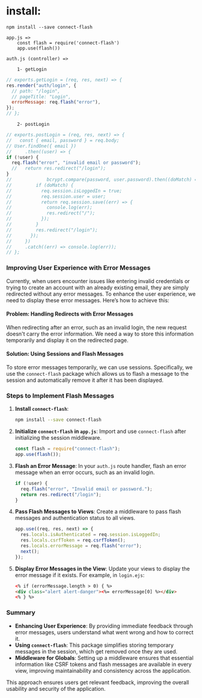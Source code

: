 # install:

    npm install --save connect-flash

    app.js =>
        const flash = require('connect-flash')
        app.use(flash())

    auth.js (controller) =>

        1- getLogin

```javascript
// exports.getLogin = (req, res, next) => {
res.render("auth/login", {
  // path: "/login",
  // pageTitle: "Login",
  errorMessage: req.flash("error"),
});
// };
```

        2- postLogin

```javascript
// exports.postLogin = (req, res, next) => {
//   const { email, password } = req.body;
// User.findOne({ email })
//     .then((user) => {
if (!user) {
  req.flash("error", "invalid email or password");
  //   return res.redirect("/login");
}
//             bcrypt.compare(password, user.password).then((doMatch) => {
//         if (doMatch) {
//           req.session.isLoggedIn = true;
//           req.session.user = user;
//           return req.session.save((err) => {
//             console.log(err);
//             res.redirect("/");
//           });
//         }
//         res.redirect("/login");
//       });
//     })
//     .catch((err) => console.log(err));
// };
```

### Improving User Experience with Error Messages

Currently, when users encounter issues like entering invalid credentials or trying to create an account with an already existing email, they are simply redirected without any error messages. To enhance the user experience, we need to display these error messages. Here’s how to achieve this:

#### Problem: Handling Redirects with Error Messages

When redirecting after an error, such as an invalid login, the new request doesn't carry the error information. We need a way to store this information temporarily and display it on the redirected page.

#### Solution: Using Sessions and Flash Messages

To store error messages temporarily, we can use sessions. Specifically, we use the `connect-flash` package which allows us to flash a message to the session and automatically remove it after it has been displayed.

### Steps to Implement Flash Messages

1. **Install `connect-flash`**:

   ```bash
   npm install --save connect-flash
   ```

2. **Initialize `connect-flash` in `app.js`**:
   Import and use `connect-flash` after initializing the session middleware.

   ```javascript
   const flash = require("connect-flash");
   app.use(flash());
   ```

3. **Flash an Error Message**:
   In your `auth.js` route handler, flash an error message when an error occurs, such as an invalid login.

   ```javascript
   if (!user) {
     req.flash("error", "Invalid email or password.");
     return res.redirect("/login");
   }
   ```

4. **Pass Flash Messages to Views**:
   Create a middleware to pass flash messages and authentication status to all views.

   ```javascript
   app.use((req, res, next) => {
     res.locals.isAuthenticated = req.session.isLoggedIn;
     res.locals.csrfToken = req.csrfToken();
     res.locals.errorMessage = req.flash("error");
     next();
   });
   ```

5. **Display Error Messages in the View**:
   Update your views to display the error message if it exists. For example, in `login.ejs`:
   ```html
   <% if (errorMessage.length > 0) { %>
   <div class="alert alert-danger"><%= errorMessage[0] %></div>
   <% } %>
   ```

### Summary

- **Enhancing User Experience**: By providing immediate feedback through error messages, users understand what went wrong and how to correct it.
- **Using `connect-flash`**: This package simplifies storing temporary messages in the session, which get removed once they are used.
- **Middleware for Globals**: Setting up a middleware ensures that essential information like CSRF tokens and flash messages are available in every view, improving maintainability and consistency across the application.

This approach ensures users get relevant feedback, improving the overall usability and security of the application.
